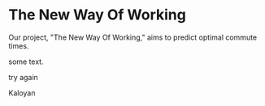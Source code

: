 # The New Way Of Working

Our project, "The New Way Of Working," aims to predict optimal commute times.

some text.
 
try again

Kaloyan